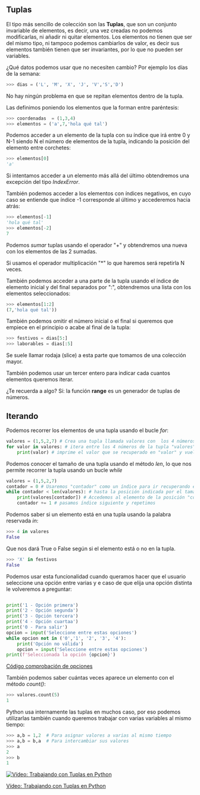## Tuplas

El tipo más sencillo de colección son las **Tuplas**, que son un conjunto invariable de elementos, es decir, una vez creadas no podemos modificarlas, ni añadir ni quitar elementos. Los elementos no tienen que ser del mismo tipo, ni tampoco podemos cambiarlos de valor, es decir sus elementos también tienen que ser invariantes, por lo que no pueden ser variables.

¿Qué datos podemos usar que no necesiten cambio? Por ejemplo los días de la semana:

```python
>>> dias = ('L', 'M', 'X', 'J', 'V','S','D')
```

No hay ningún problema en que se repitan elementos dentro de la tupla.

Las definimos poniendo los elementos que la forman entre paréntesis:

```python
>>> coordenadas  = (1,3,4)
>>> elementos = ('a',7,'hola qué tal')
```

Podemos acceder a un elemento de la tupla con su índice que irá entre 0 y N-1 siendo N el número de elementos de la tupla, indicando la posición del elemento entre corchetes:

```python
>>> elementos[0]
'a'
```

Si intentamos acceder a un elemento más allá del último obtendremos una excepción del tipo *IndexError*.

También podemos acceder a los elementos con índices negativos, en cuyo caso se entiende que índice -1 corresponde al último y accederemos hacia atrás:

```python
>>> elementos[-1]
'hola qué tal'
>>> elementos[-2]
7
```
Podemos *sumar* tuplas usando el operador "+" y obtendremos una nueva con los elementos de las 2 sumadas.

Si usamos el operador multiplicación "*" lo que haremos será repetirla N veces.

También podemos acceder a una parte de la tupla usando el índice de elemento inicial y del final separados por ":", obtendremos una lista con los elementos seleccionados:

```python
>>> elementos[1:2]
(7,'hola qué tal'))
```
También podemos omitir el número inicial o el final si queremos que empiece en el principio o acabe al final de la tupla:

```python
>>> festivos = dias[5:]
>>> laborables = dias[:5] 
```
Se suele llamar rodaja (slice) a esta parte que tomamos de una colección mayor.

También podemos usar un tercer entero para indicar cada cuantos elementos queremos iterar.

¿Te recuerda a algo? Sí: la función **range** es un generador de tuplas de números.

## Iterando

Podemos recorrer los elementos de una tupla usando el bucle *for*:

```python
valores = (1,5,2,7) # Crea una tupla llamada valores con  los 4 números inidicados
for valor in valores: # itera entre los 4 números de la tupla "valores" recuperando cada vez uno en la variable "valor"
    print(valor) # imprime el valor que se recuperado en "valor" y vuelve a repetir el bucle hasta que no queden más valores
```

Podemos conocer el tamaño de una tupla usando el método *len*, lo que nos permite recorrer la tupla usando un bucle *while*


```python
valores = (1,5,2,7)
contador = 0 # Usaremos "contador" como un índice para ir recuperando el elemento de la posición "contador" desde la posición 0 (el primero)
while contador < len(valores): # hasta la posición indicada por el tamaño "len(valores)"
    print(valores[contador]) # Accedemos al elemento de la posición "contador" y lo imprimimos
    contador += 1 # pasamos índice siguiente y repetimos
```

Podemos saber si un elemento está en una tupla usando la palabra reservada *in*:

```python
>>> 4 in valores
False
```
Que nos dará True o False según si el elemento está o no en la tupla.

```python
>>> 'X' in festivos
False
```

Podemos usar esta funcionalidad cuando queramos hacer que el usuario seleccione una opción entre varias y e caso de que elija una opción distinta le volveremos a preguntar:

```python

print('1 - Opción primera')
print('2 - Opción segunda')
print('3 - Opción tercera')
print('4 - Opción cuartaa')
print('0 - Para salir')
opcion = input('Seleccione entre estas opciones')
while opcion not in ('0','1', '2', '3', '4'):
    print('Opción no válida')
    opcion = input('Seleccione entre estas opciones')
print(f'Seleccionada la opción {opcion}')
```

[Código comprobación de opciones](https://raw.githubusercontent.com/javacasm/CursoPython/master/codigo/7.10.TestOpciones.py)


También podemos saber cuántas veces aparece un elemento con el método *count()*:

```python
>>> valores.count(5)
1
```

Python usa internamente las tuplas en muchos caso, por eso podemos utilizarlas también cuando queremos trabajar con varias variables al mismo tiempo:

```python
>>> a,b = 1,2  # Para asignar valores a varias al mismo tiempo
>>> a,b = b,a  # Para intercambiar sus valores
>>> a
2
>>> b
1
```



[![Vídeo: Trabajando con Tuplas en Python](https://img.youtube.com/vi/UgkibiYHLck/0.jpg)](https://drive.google.com/file/d/1Eu_FCs0jvaBcgR82dgjCoo1EFcLIDGIM/view?usp=sharing)

[Vídeo: Trabajando con Tuplas en Python](https://drive.google.com/file/d/1Eu_FCs0jvaBcgR82dgjCoo1EFcLIDGIM/view?usp=sharing)


